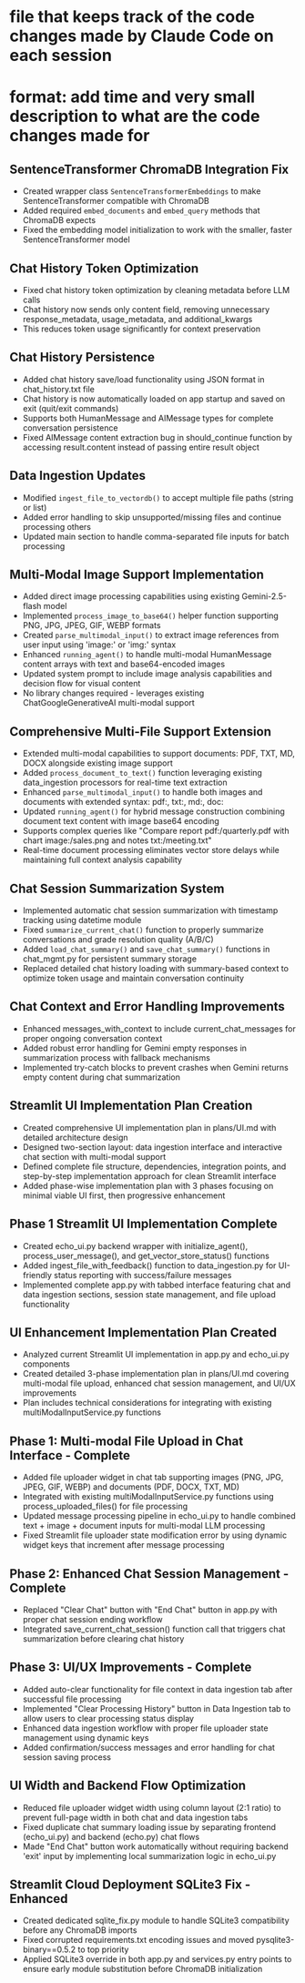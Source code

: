 # file that keeps track of the code changes made by Claude Code on each session
# format: add time and very small description to what are the code changes made for

## SentenceTransformer ChromaDB Integration Fix
- Created wrapper class `SentenceTransformerEmbeddings` to make SentenceTransformer compatible with ChromaDB
- Added required `embed_documents` and `embed_query` methods that ChromaDB expects
- Fixed the embedding model initialization to work with the smaller, faster SentenceTransformer model

## Chat History Token Optimization
- Fixed chat history token optimization by cleaning metadata before LLM calls
- Chat history now sends only content field, removing unnecessary response_metadata, usage_metadata, and additional_kwargs
- This reduces token usage significantly for context preservation

## Chat History Persistence
- Added chat history save/load functionality using JSON format in chat_history.txt file
- Chat history is now automatically loaded on app startup and saved on exit (quit/exit commands)
- Supports both HumanMessage and AIMessage types for complete conversation persistence
- Fixed AIMessage content extraction bug in should_continue function by accessing result.content instead of passing entire result object

## Data Ingestion Updates
- Modified `ingest_file_to_vectordb()` to accept multiple file paths (string or list)
- Added error handling to skip unsupported/missing files and continue processing others
- Updated main section to handle comma-separated file inputs for batch processing

## Multi-Modal Image Support Implementation
- Added direct image processing capabilities using existing Gemini-2.5-flash model
- Implemented `process_image_to_base64()` helper function supporting PNG, JPG, JPEG, GIF, WEBP formats
- Created `parse_multimodal_input()` to extract image references from user input using 'image:' or 'img:' syntax
- Enhanced `running_agent()` to handle multi-modal HumanMessage content arrays with text and base64-encoded images
- Updated system prompt to include image analysis capabilities and decision flow for visual content
- No library changes required - leverages existing ChatGoogleGenerativeAI multi-modal support

## Comprehensive Multi-File Support Extension
- Extended multi-modal capabilities to support documents: PDF, TXT, MD, DOCX alongside existing image support
- Added `process_document_to_text()` function leveraging existing data_ingestion processors for real-time text extraction
- Enhanced `parse_multimodal_input()` to handle both images and documents with extended syntax: pdf:, txt:, md:, doc:
- Updated `running_agent()` for hybrid message construction combining document text content with image base64 encoding
- Supports complex queries like "Compare report pdf:/quarterly.pdf with chart image:/sales.png and notes txt:/meeting.txt"
- Real-time document processing eliminates vector store delays while maintaining full context analysis capability

## Chat Session Summarization System
- Implemented automatic chat session summarization with timestamp tracking using datetime module
- Fixed `summarize_current_chat()` function to properly summarize conversations and grade resolution quality (A/B/C)
- Added `load_chat_summary()` and `save_chat_summary()` functions in chat_mgmt.py for persistent summary storage
- Replaced detailed chat history loading with summary-based context to optimize token usage and maintain conversation continuity

## Chat Context and Error Handling Improvements
- Enhanced messages_with_context to include current_chat_messages for proper ongoing conversation context
- Added robust error handling for Gemini empty responses in summarization process with fallback mechanisms
- Implemented try-catch blocks to prevent crashes when Gemini returns empty content during chat summarization

## Streamlit UI Implementation Plan Creation
- Created comprehensive UI implementation plan in plans/UI.md with detailed architecture design
- Designed two-section layout: data ingestion interface and interactive chat section with multi-modal support
- Defined complete file structure, dependencies, integration points, and step-by-step implementation approach for clean Streamlit interface
- Added phase-wise implementation plan with 3 phases focusing on minimal viable UI first, then progressive enhancement

## Phase 1 Streamlit UI Implementation Complete
- Created echo_ui.py backend wrapper with initialize_agent(), process_user_message(), and get_vector_store_status() functions
- Added ingest_file_with_feedback() function to data_ingestion.py for UI-friendly status reporting with success/failure messages
- Implemented complete app.py with tabbed interface featuring chat and data ingestion sections, session state management, and file upload functionality

## UI Enhancement Implementation Plan Created
- Analyzed current Streamlit UI implementation in app.py and echo_ui.py components
- Created detailed 3-phase implementation plan in plans/UI.md covering multi-modal file upload, enhanced chat session management, and UI/UX improvements
- Plan includes technical considerations for integrating with existing multiModalInputService.py functions

## Phase 1: Multi-modal File Upload in Chat Interface - Complete
- Added file uploader widget in chat tab supporting images (PNG, JPG, JPEG, GIF, WEBP) and documents (PDF, DOCX, TXT, MD)
- Integrated with existing multiModalInputService.py functions using process_uploaded_files() for file processing
- Updated message processing pipeline in echo_ui.py to handle combined text + image + document inputs for multi-modal LLM processing
- Fixed Streamlit file uploader state modification error by using dynamic widget keys that increment after message processing

## Phase 2: Enhanced Chat Session Management - Complete
- Replaced "Clear Chat" button with "End Chat" button in app.py with proper chat session ending workflow
- Integrated save_current_chat_session() function call that triggers chat summarization before clearing chat history

## Phase 3: UI/UX Improvements - Complete  
- Added auto-clear functionality for file context in data ingestion tab after successful file processing
- Implemented "Clear Processing History" button in Data Ingestion tab to allow users to clear processing status display
- Enhanced data ingestion workflow with proper file uploader state management using dynamic keys
- Added confirmation/success messages and error handling for chat session saving process

## UI Width and Backend Flow Optimization
- Reduced file uploader widget width using column layout (2:1 ratio) to prevent full-page width in both chat and data ingestion tabs
- Fixed duplicate chat summary loading issue by separating frontend (echo_ui.py) and backend (echo.py) chat flows
- Made "End Chat" button work automatically without requiring backend 'exit' input by implementing local summarization logic in echo_ui.py

## Streamlit Cloud Deployment SQLite3 Fix - Enhanced
- Created dedicated sqlite_fix.py module to handle SQLite3 compatibility before any ChromaDB imports
- Fixed corrupted requirements.txt encoding issues and moved pysqlite3-binary==0.5.2 to top priority
- Applied SQLite3 override in both app.py and services.py entry points to ensure early module substitution before ChromaDB initialization